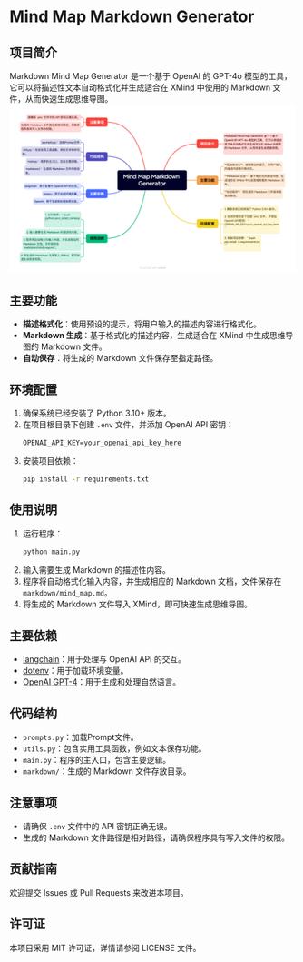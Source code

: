 
# Mind Map Markdown Generator

## 项目简介

Markdown Mind Map Generator 是一个基于 OpenAI 的 GPT-4o 模型的工具，它可以将描述性文本自动格式化并生成适合在 XMind 中使用的 Markdown 文件，从而快速生成思维导图。
![mind_map](assets/MindMapMarkdownGenerator.png)

## 主要功能

- **描述格式化**：使用预设的提示，将用户输入的描述内容进行格式化。
- **Markdown 生成**：基于格式化的描述内容，生成适合在 XMind 中生成思维导图的 Markdown 文件。
- **自动保存**：将生成的 Markdown 文件保存至指定路径。

## 环境配置

1. 确保系统已经安装了 Python 3.10+ 版本。
2. 在项目根目录下创建 `.env` 文件，并添加 OpenAI API 密钥：
    ```
    OPENAI_API_KEY=your_openai_api_key_here
    ```
3. 安装项目依赖：
    ```bash
    pip install -r requirements.txt
    ```

## 使用说明

1. 运行程序：
    ```bash
    python main.py
    ```
2. 输入需要生成 Markdown 的描述性内容。
3. 程序将自动格式化输入内容，并生成相应的 Markdown 文档，文件保存在 `markdown/mind_map.md`。
4. 将生成的 Markdown 文件导入 XMind，即可快速生成思维导图。

## 主要依赖

- [langchain](https://github.com/langchain-ai/langchain)：用于处理与 OpenAI API 的交互。
- [dotenv](https://github.com/theskumar/python-dotenv)：用于加载环境变量。
- [OpenAI GPT-4](https://openai.com/)：用于生成和处理自然语言。

## 代码结构

- `prompts.py`：加载Prompt文件。
- `utils.py`：包含实用工具函数，例如文本保存功能。
- `main.py`：程序的主入口，包含主要逻辑。
- `markdown/`：生成的 Markdown 文件存放目录。

## 注意事项

- 请确保 `.env` 文件中的 API 密钥正确无误。
- 生成的 Markdown 文件路径是相对路径，请确保程序具有写入文件的权限。

## 贡献指南

欢迎提交 Issues 或 Pull Requests 来改进本项目。

## 许可证

本项目采用 MIT 许可证，详情请参阅 LICENSE 文件。
